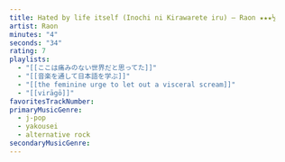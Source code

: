 ```yaml
---
title: Hated by life itself (Inochi ni Kirawarete iru) — Raon ★★★½
artist: Raon
minutes: "4"
seconds: "34"
rating: 7
playlists:
  - "[[ここは痛みのない世界だと思ってた]]"
  - "[[音楽を通して日本語を学ぶ]]"
  - "[[the feminine urge to let out a visceral scream]]"
  - "[[virāgō]]"
favoritesTrackNumber:
primaryMusicGenre:
  - j-pop
  - yakousei
  - alternative rock
secondaryMusicGenre:
---
```

